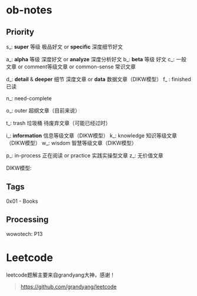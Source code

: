 ```cpp
```
# ob-notes

## Priority
s_: **super** 等级 极品好文 or **specific** 深度细节好文

a_: **alpha** 等级 深度好文 or **analyze** 深度分析好文
b_: **beta** 等级 好文
c_: 一般文章 or comment等级文章 or common-sense 常识文章

d_: **detail** & **deeper** 细节 深度文章 or  **data** 数据文章（DIKW模型）
f_ : finished 已读

n_: need-complete

o_: outer 超纲文章（目前来说）

t_: trash 垃圾桶 待废弃文章（可能已经过时）

i_: **information** 信息等级文章（DIKW模型）
k_: knowledge 知识等级文章（DIKW模型）
w_: wisdom 智慧等级文章（DIKW模型）

p_: in-process 正在阅读 or practice 实践实操型文章
z_: 无价值文章

DIKW模型:


## Tags
0x01 - Books

## Processing
wowotech: P13

# Leetcode
leetcode题解主要来自grandyang大神，感谢！
>https://github.com/grandyang/leetcode
